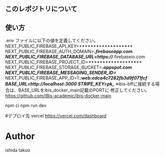 ## このレポジトリについて

## 使い方
.env ファイルに以下の値を定義してください。
NEXT_PUBLIC_FIREBASE_API_KEY=*******************
NEXT_PUBLIC_FIREBASE_AUTH_DOMAIN=*******************.firebaseapp.com
NEXT_PUBLIC_FIREBASE_DATABASE_URL=https://*******************.firebaseio.com
NEXT_PUBLIC_FIREBASE_PROJECT_ID=*******************
NEXT_PUBLIC_FIREBASE_STORAGE_BUCKET=*******************.appspot.com
NEXT_PUBLIC_FIREBASE_MESSAGING_SENDER_ID=*******************
NEXT_PUBLIC_FIREBASE_APP_ID=1:*******************:web:edca4c7282fb3d9f071fcf
BASE_URL=http://localhost:3000
STRIPE_KEY=pk_*******************
※ibis-bffに接続する場合は、BASE_URLをibis_docker_main記載のPORTに
修正してください。
https://github.com/IBis-academic/ibis-docker-main

npm ci
npm run dev

#デプロイ先
vercel
https://vercel.com/dashboard

# Author
ishida takuo
